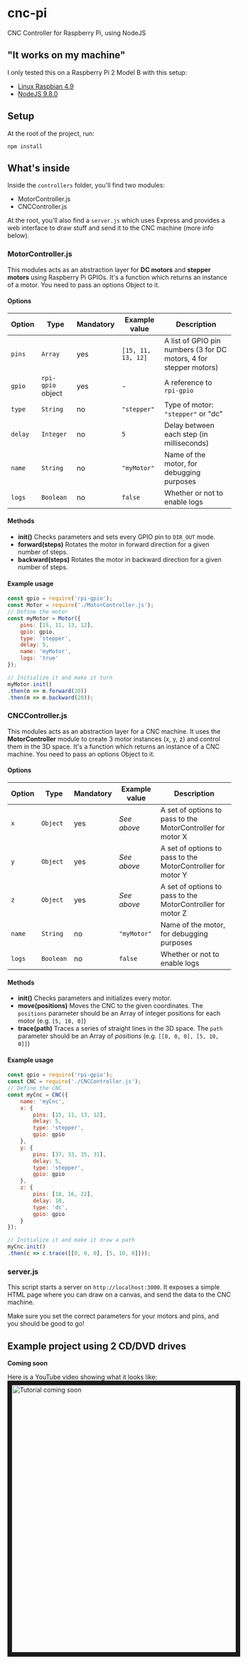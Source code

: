 
# cnc-pi

CNC Controller for Raspberry Pi, using NodeJS

## "It works on my machine"

I only tested this on a Raspberry Pi 2 Model B with this setup:

- [Linux Raspbian 4.9](https://www.raspberrypi.org/downloads/raspbian/)
- [NodeJS 9.8.0](https://nodejs.org/en/)

## Setup

At the root of the project, run:

`npm install`


## What's inside

Inside the `controllers` folder, you'll find two modules:

- MotorController.js
- CNCController.js

At the root, you'll also find a `server.js` which uses Express and provides a web interface to draw stuff and send it to the CNC machine (more info below).

### MotorController.js

This modules acts as an abstraction layer for **DC motors** and **stepper motors** using Raspberry Pi GPIOs. It's a function which returns an instance of a motor. You need to pass an options Object to it.

#### Options

| Option | Type | Mandatory |  Example value | Description |
|-|-|-|-|-|
|`pins`|`Array`|yes|`[15, 11, 13, 12]`|A list of GPIO pin numbers (3 for DC motors, 4 for stepper motors)|
|`gpio`|`rpi-gpio` object|yes| - |A reference to `rpi-gpio`|
|`type`|`String`|no| `"stepper"` |Type of motor: `"stepper"` or "dc"|
|`delay`|`Integer`|no| `5` |Delay between each step (in milliseconds)|
|`name`|`String`|no| `"myMotor"` |Name of the motor, for debugging purposes|
|`logs`|`Boolean`|no| `false` |Whether or not to enable logs|

#### Methods

- **init()**
  Checks parameters and sets every GPIO pin to `DIR_OUT` mode.
- **forward(steps)**
  Rotates the motor in forward direction for a given number of steps.
- **backward(steps)**
  Rotates the motor in backward direction for a given number of steps.

#### Example usage

```javascript
const gpio = require('rpi-gpio');
const Motor = require('./MotorController.js');
// Define the motor
const myMotor = Motor({
	pins: [15, 11, 13, 12],
	gpio: gpio,
	type: 'stepper',
	delay: 5,
	name: 'myMotor',
	logs: 'true'
});

// Initialize it and make it turn
myMotor.init()
.then(m => m.forward(20))
.then(m => m.backward(20));
```

### CNCController.js

This modules acts as an abstraction layer for a CNC machine. It uses the **MotorController** module to create 3 motor instances (x, y, z) and control them in the 3D space. It's a function which returns an instance of a CNC machine. You need to pass an options Object to it.

#### Options

| Option | Type | Mandatory |  Example value | Description |
|-|-|-|-|-|
|`x`|`Object`|yes| *See above* |A set of options to pass to the MotorController for motor X|
|`y`|`Object`|yes| *See above* |A set of options to pass to the MotorController for motor Y|
|`z`|`Object`|yes| *See above* |A set of options to pass to the MotorController for motor Z|
|`name`|`String`|no| `"myMotor"` |Name of the motor, for debugging purposes|
|`logs`|`Boolean`|no| `false` |Whether or not to enable logs|

#### Methods

- **init()**
  Checks parameters and initializes every motor.
- **move(positions)**
  Moves the CNC to the given coordinates. The `positions` parameter should be an Array of integer positions for each motor (e.g. `[5, 10, 0]`)
- **trace(path)**
  Traces a series of straight lines in the 3D space. The `path` parameter should be an Array of *positions* (e.g. `[[0, 0, 0], [5, 10, 0]]`)

#### Example usage

```javascript
const gpio = require('rpi-gpio');
const CNC = require('./CNCController.js');
// Define the CNC
const myCnc = CNC({
	name: 'myCnc',
	x: {
		pins: [15, 11, 13, 12],
		delay: 5,
		type: 'stepper',
		gpio: gpio
	},
	y: {
		pins: [37, 33, 35, 31],
		delay: 5,
		type: 'stepper',
		gpio: gpio
	},
	z: {
		pins: [18, 16, 22],
		delay: 10,
		type: 'dc',
		gpio: gpio
	}
});

// Initialize it and make it draw a path
myCnc.init()
.then(c => c.trace([[0, 0, 0], [5, 10, 0]]));
```

### server.js

This script starts a server on `http://localhost:3000`. It exposes a simple HTML page where you can draw on a canvas, and send the data to the CNC machine.

Make sure you set the correct parameters for your motors and pins, and you should be good to go!

## Example project using 2 CD/DVD drives

**Coming soon**

Here is a YouTube video showing what it looks like: 
<a href="http://www.youtube.com/watch?feature=player_embedded&v=h1t6wFMVYFk
" target="_blank"><img src="http://img.youtube.com/vi/h1t6wFMVYFk/0.jpg" 
alt="Tutorial coming soon" width="800" height="600" border="10" /></a>
